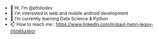 - 👋 Hi, I’m @pfoliodev
- 👀 I’m interested in web and mobile android development
- 🌱 I’m currently learning Data Science & Python
- 📫 How to reach me : https://www.linkedin.com/in/paul-henri-leguy-05085a180/

<!---
pfoliodev/pfoliodev is a ✨ special ✨ repository because its `README.md` (this file) appears on your GitHub profile.
You can click the Preview link to take a look at your changes.
--->

